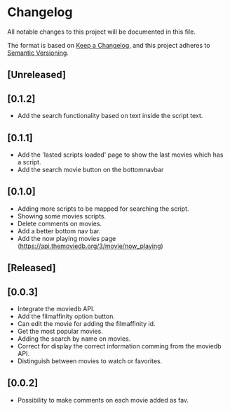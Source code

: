 # Changelog
All notable changes to this project will be documented in this file.

The format is based on [Keep a Changelog](https://keepachangelog.com/en/1.0.0/),
and this project adheres to [Semantic Versioning](https://semver.org/spec/v2.0.0.html).


## [Unreleased]

## [0.1.2]
- Add the search functionality based on text inside the script text.


## [0.1.1]
- Add the 'lasted scripts loaded' page to show the last movies which has a script.
- Add the search movie button on the bottomnavbar

## [0.1.0]
- Adding more scripts to be mapped for searching the script.
- Showing some movies scripts.
- Delete comments on movies.
- Add a better bottom nav bar.
- Add the now playing movies page (https://api.themoviedb.org/3/movie/now_playing)

## [Released]

## [0.0.3]
- Integrate the moviedb API.
- Add the filmaffinity option button.
- Can edit the movie for adding the filmaffinity id.
- Get the most popular movies.
- Adding the search by name on movies.
- Correct for display the correct information comming from the moviedb API.
- Distinguish between movies to watch or favorites.

## [0.0.2]
- Possibility to make comments on each movie added as fav.
